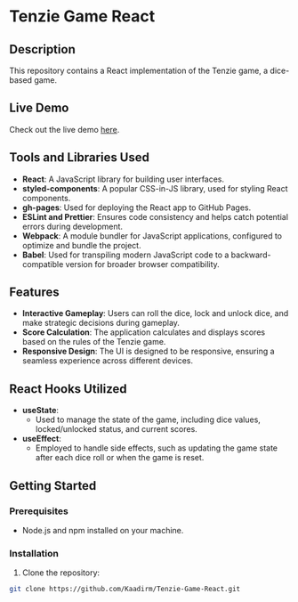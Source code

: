 # Tenzie Game React

## Description

This repository contains a React implementation of the Tenzie game, a dice-based game.

## Live Demo

Check out the live demo [here](https://kaadirm.github.io/Tenzie-Game-React/).

## Tools and Libraries Used

- **React**: A JavaScript library for building user interfaces.
- **styled-components**: A popular CSS-in-JS library, used for styling React components.
- **gh-pages**: Used for deploying the React app to GitHub Pages.
- **ESLint and Prettier**: Ensures code consistency and helps catch potential errors during development.
- **Webpack**: A module bundler for JavaScript applications, configured to optimize and bundle the project.
- **Babel**: Used for transpiling modern JavaScript code to a backward-compatible version for broader browser compatibility.

## Features

- **Interactive Gameplay**: Users can roll the dice, lock and unlock dice, and make strategic decisions during gameplay.
- **Score Calculation**: The application calculates and displays scores based on the rules of the Tenzie game.
- **Responsive Design**: The UI is designed to be responsive, ensuring a seamless experience across different devices.

## React Hooks Utilized

- **useState**:
  - Used to manage the state of the game, including dice values, locked/unlocked status, and current scores.
- **useEffect**:
  - Employed to handle side effects, such as updating the game state after each dice roll or when the game is reset.

## Getting Started

### Prerequisites

- Node.js and npm installed on your machine.

### Installation

1. Clone the repository:

```bash
git clone https://github.com/Kaadirm/Tenzie-Game-React.git
```
